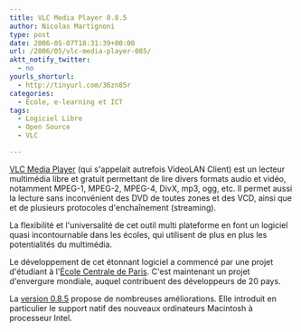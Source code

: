 ```yaml
---
title: VLC Media Player 0.8.5
author: Nicolas Martignoni
type: post
date: 2006-05-07T18:31:39+00:00
url: /2006/05/vlc-media-player-085/
aktt_notify_twitter:
  - no
yourls_shorturl:
  - http://tinyurl.com/36zn85r
categories:
  - École, e-learning et ICT
tags:
  - Logiciel Libre
  - Open Source
  - VLC

---
```

<a target="_blank" href="http://www.videolan.org/vlc/">VLC Media Player</a> (qui s'appelait autrefois VideoLAN Client) est un lecteur multimédia libre et gratuit permettant de lire divers formats audio et vidéo, notamment MPEG-1, MPEG-2, MPEG-4, DivX, mp3, ogg, etc. Il permet aussi la lecture sans inconvénient des DVD de toutes zones et des VCD, ainsi que et de plusieurs protocoles d'enchaînement (streaming).

La flexibilité et l'universalité de cet outil multi plateforme en font un logiciel quasi incontournable dans les écoles, qui utilisent de plus en plus les potentialités du multimédia.

Le développement de cet étonnant logiciel a commencé par une projet d'étudiant à l'<a target="_blank" href="http://www.ecp.fr/">École Centrale de Paris</a>. C'est maintenant un projet d'envergure mondiale, auquel contribuent des développeurs de 20 pays.

La <a target="_blank" href="http://developers.videolan.org/vlc/NEWS">version 0.8.5</a> propose de nombreuses améliorations. Elle introduit en particulier le support natif des nouveaux ordinateurs Macintosh à processeur Intel.